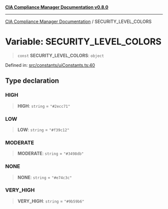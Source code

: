 [**CIA Compliance Manager Documentation v0.8.0**](../README.md)

***

[CIA Compliance Manager Documentation](../globals.md) / SECURITY\_LEVEL\_COLORS

# Variable: SECURITY\_LEVEL\_COLORS

> `const` **SECURITY\_LEVEL\_COLORS**: `object`

Defined in: [src/constants/uiConstants.ts:40](https://github.com/Hack23/cia-compliance-manager/blob/791b5a1b6e700c8b8480de209374e4cb1086330d/src/constants/uiConstants.ts#L40)

## Type declaration

### HIGH

> **HIGH**: `string` = `"#2ecc71"`

### LOW

> **LOW**: `string` = `"#f39c12"`

### MODERATE

> **MODERATE**: `string` = `"#3498db"`

### NONE

> **NONE**: `string` = `"#e74c3c"`

### VERY\_HIGH

> **VERY\_HIGH**: `string` = `"#9b59b6"`
